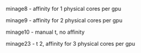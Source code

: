 minage8 - affinity for 1 physical cores per gpu

minage9 - affinity for 2 physical cores per gpu

minage10 - manual t, no affinity

minage23 - t 2, affinity for 3 physical cores per gpu
